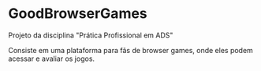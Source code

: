 # GoodBrowserGames
Projeto da disciplina "Prática Profissional em ADS"

Consiste em uma plataforma para fãs de browser games, onde eles podem acessar e avaliar os jogos.